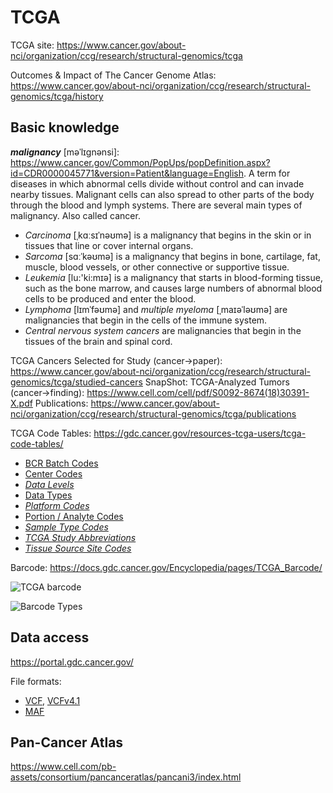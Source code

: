 # TCGA

TCGA site: https://www.cancer.gov/about-nci/organization/ccg/research/structural-genomics/tcga

Outcomes & Impact of The Cancer Genome Atlas: https://www.cancer.gov/about-nci/organization/ccg/research/structural-genomics/tcga/history

## Basic knowledge

***malignancy*** [məˈlɪɡnənsi]: https://www.cancer.gov/Common/PopUps/popDefinition.aspx?id=CDR0000045771&version=Patient&language=English.
A term for diseases in which abnormal cells divide without control and can invade nearby tissues. 
Malignant cells can also spread to other parts of the body through the blood and lymph systems.
There are several main types of malignancy. Also called cancer.

- *Carcinoma* [ˌkɑːsɪˈnəʊmə] is a malignancy that begins in the skin or in tissues that line or cover internal organs. 
- *Sarcoma* [sɑːˈkəʊmə] is a malignancy that begins in bone, cartilage, fat, muscle, blood vessels, or other connective or supportive tissue.
- *Leukemia* [lu:'ki:mɪə] is a malignancy that starts in blood-forming tissue, such as the bone marrow, and causes large numbers of abnormal blood cells to be produced and enter the blood. 
- *Lymphoma* [lɪmˈfəʊmə] and *multiple myeloma* [ˌmaɪəˈləʊmə] are malignancies that begin in the cells of the immune system.
- *Central nervous system cancers* are malignancies that begin in the tissues of the brain and spinal cord. 

TCGA Cancers Selected for Study (cancer->paper): https://www.cancer.gov/about-nci/organization/ccg/research/structural-genomics/tcga/studied-cancers
SnapShot: TCGA-Analyzed Tumors (cancer->finding): https://www.cell.com/cell/pdf/S0092-8674(18)30391-X.pdf
Publications: https://www.cancer.gov/about-nci/organization/ccg/research/structural-genomics/tcga/publications


TCGA Code Tables: https://gdc.cancer.gov/resources-tcga-users/tcga-code-tables/

- [BCR Batch Codes](https://gdc.cancer.gov/resources-tcga-users/tcga-code-tables/bcr-batch-codes)
- [Center Codes](https://gdc.cancer.gov/resources-tcga-users/tcga-code-tables/center-codes)
- [*Data Levels*](https://gdc.cancer.gov/resources-tcga-users/tcga-code-tables/data-levels)
- [Data Types](https://gdc.cancer.gov/resources-tcga-users/tcga-code-tables/platform-codes)
- [*Platform Codes*](https://gdc.cancer.gov/resources-tcga-users/tcga-code-tables/platform-codes)
- [Portion / Analyte Codes](https://gdc.cancer.gov/resources-tcga-users/tcga-code-tables/portion-analyte-codes)
- [*Sample Type Codes*](https://gdc.cancer.gov/resources-tcga-users/tcga-code-tables/sample-type-codes)
- [*TCGA Study Abbreviations*](https://gdc.cancer.gov/resources-tcga-users/tcga-code-tables/tcga-study-abbreviations)
- [*Tissue Source Site Codes*](https://gdc.cancer.gov/resources-tcga-users/tcga-code-tables/tissue-source-site-codes)

Barcode: https://docs.gdc.cancer.gov/Encyclopedia/pages/TCGA_Barcode/

![TCGA barcode](https://docs.gdc.cancer.gov/Encyclopedia/pages/images/barcode.png)

![Barcode Types](https://docs.gdc.cancer.gov/Encyclopedia/pages/images/hierarchy.png)

## Data access

https://portal.gdc.cancer.gov/

File formats:

- [VCF](https://docs.gdc.cancer.gov/Data/File_Formats/VCF_Format/), [VCFv4.1](https://samtools.github.io/hts-specs/VCFv4.1.pdf)
- [MAF](https://docs.gdc.cancer.gov/Data/File_Formats/MAF_Format/)


## Pan-Cancer Atlas

https://www.cell.com/pb-assets/consortium/pancanceratlas/pancani3/index.html
